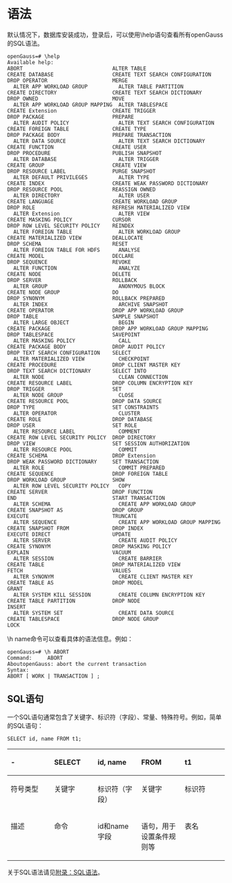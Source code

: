 # 语法<a name="ZH-CN_TOPIC_0000001224742567"></a>

默认情况下，数据库安装成功，登录后，可以使用\\help语句查看所有openGauss的SQL语法。

```
openGauss=# \help
Available help:
ABORT                             ALTER TABLE                       CREATE DATABASE                   CREATE TEXT SEARCH CONFIGURATION  DROP OPERATOR                     MERGE
  ALTER APP WORKLOAD GROUP          ALTER TABLE PARTITION             CREATE DIRECTORY                  CREATE TEXT SEARCH DICTIONARY     DROP OWNED                        MOVE
  ALTER APP WORKLOAD GROUP MAPPING  ALTER TABLESPACE                  CREATE Extension                  CREATE TRIGGER                    DROP PACKAGE                      PREPARE
  ALTER AUDIT POLICY                ALTER TEXT SEARCH CONFIGURATION   CREATE FOREIGN TABLE              CREATE TYPE                       DROP PACKAGE BODY                 PREPARE TRANSACTION
  ALTER DATA SOURCE                 ALTER TEXT SEARCH DICTIONARY      CREATE FUNCTION                   CREATE USER                       DROP PROCEDURE                    PUBLISH SNAPSHOT
  ALTER DATABASE                    ALTER TRIGGER                     CREATE GROUP                      CREATE VIEW                       DROP RESOURCE LABEL               PURGE SNAPSHOT
  ALTER DEFAULT PRIVILEGES          ALTER TYPE                        CREATE INDEX                      CREATE WEAK PASSWORD DICTIONARY   DROP RESOURCE POOL                REASSIGN OWNED
  ALTER DIRECTORY                   ALTER USER                        CREATE LANGUAGE                   CREATE WORKLOAD GROUP             DROP ROLE                         REFRESH MATERIALIZED VIEW
  ALTER Extension                   ALTER VIEW                        CREATE MASKING POLICY             CURSOR                            DROP ROW LEVEL SECURITY POLICY    REINDEX
  ALTER FOREIGN TABLE               ALTER WORKLOAD GROUP              CREATE MATERIALIZED VIEW          DEALLOCATE                        DROP SCHEMA                       RESET
  ALTER FOREIGN TABLE FOR HDFS      ANALYSE                           CREATE MODEL                      DECLARE                           DROP SEQUENCE                     REVOKE
  ALTER FUNCTION                    ANALYZE                           CREATE NODE                       DELETE                            DROP SERVER                       ROLLBACK
  ALTER GROUP                       ANONYMOUS BLOCK                   CREATE NODE GROUP                 DO                                DROP SYNONYM                      ROLLBACK PREPARED
  ALTER INDEX                       ARCHIVE SNAPSHOT                  CREATE OPERATOR                   DROP APP WORKLOAD GROUP           DROP TABLE                        SAMPLE SNAPSHOT
  ALTER LARGE OBJECT                BEGIN                             CREATE PACKAGE                    DROP APP WORKLOAD GROUP MAPPING   DROP TABLESPACE                   SAVEPOINT
  ALTER MASKING POLICY              CALL                              CREATE PACKAGE BODY               DROP AUDIT POLICY                 DROP TEXT SEARCH CONFIGURATION    SELECT
  ALTER MATERIALIZED VIEW           CHECKPOINT                        CREATE PROCEDURE                  DROP CLIENT MASTER KEY            DROP TEXT SEARCH DICTIONARY       SELECT INTO
  ALTER NODE                        CLEAN CONNECTION                  CREATE RESOURCE LABEL             DROP COLUMN ENCRYPTION KEY        DROP TRIGGER                      SET
  ALTER NODE GROUP                  CLOSE                             CREATE RESOURCE POOL              DROP DATA SOURCE                  DROP TYPE                         SET CONSTRAINTS
  ALTER OPERATOR                    CLUSTER                           CREATE ROLE                       DROP DATABASE                     DROP USER                         SET ROLE
  ALTER RESOURCE LABEL              COMMENT                           CREATE ROW LEVEL SECURITY POLICY  DROP DIRECTORY                    DROP VIEW                         SET SESSION AUTHORIZATION
  ALTER RESOURCE POOL               COMMIT                            CREATE SCHEMA                     DROP Extension                    DROP WEAK PASSWORD DICTIONARY     SET TRANSACTION
  ALTER ROLE                        COMMIT PREPARED                   CREATE SEQUENCE                   DROP FOREIGN TABLE                DROP WORKLOAD GROUP               SHOW
  ALTER ROW LEVEL SECURITY POLICY   COPY                              CREATE SERVER                     DROP FUNCTION                     END                               START TRANSACTION
  ALTER SCHEMA                      CREATE APP WORKLOAD GROUP         CREATE SNAPSHOT AS                DROP GROUP                        EXECUTE                           TRUNCATE
  ALTER SEQUENCE                    CREATE APP WORKLOAD GROUP MAPPING CREATE SNAPSHOT FROM              DROP INDEX                        EXECUTE DIRECT                    UPDATE
  ALTER SERVER                      CREATE AUDIT POLICY               CREATE SYNONYM                    DROP MASKING POLICY               EXPLAIN                           VACUUM
  ALTER SESSION                     CREATE BARRIER                    CREATE TABLE                      DROP MATERIALIZED VIEW            FETCH                             VALUES
  ALTER SYNONYM                     CREATE CLIENT MASTER KEY          CREATE TABLE AS                   DROP MODEL                        GRANT
  ALTER SYSTEM KILL SESSION         CREATE COLUMN ENCRYPTION KEY      CREATE TABLE PARTITION            DROP NODE                         INSERT
  ALTER SYSTEM SET                  CREATE DATA SOURCE                CREATE TABLESPACE                 DROP NODE GROUP                   LOCK

```

\\h name命令可以查看具体的语法信息。例如：

```
openGauss=# \h ABORT
Command:     ABORT
AboutopenGauss: abort the current transaction
Syntax:
ABORT [ WORK | TRANSACTION ] ;
```

## SQL语句<a name="section1577722042218"></a>

一个SQL语句通常包含了关键字、标识符（字段）、常量、特殊符号。例如，简单的SQL语句：

```
SELECT id, name FROM t1;
```

<a name="table1597192782513"></a>
<table><thead align="left"><tr id="row1959710273252"><th class="cellrowborder" valign="top" width="20%" id="mcps1.1.6.1.1"><p id="p559817270257"><a name="p559817270257"></a><a name="p559817270257"></a>-</p>
</th>
<th class="cellrowborder" valign="top" width="20%" id="mcps1.1.6.1.2"><p id="p145981027162514"><a name="p145981027162514"></a><a name="p145981027162514"></a>SELECT</p>
</th>
<th class="cellrowborder" valign="top" width="20%" id="mcps1.1.6.1.3"><p id="p3598112722511"><a name="p3598112722511"></a><a name="p3598112722511"></a>id, name</p>
</th>
<th class="cellrowborder" valign="top" width="20%" id="mcps1.1.6.1.4"><p id="p1859915279252"><a name="p1859915279252"></a><a name="p1859915279252"></a>FROM</p>
</th>
<th class="cellrowborder" valign="top" width="20%" id="mcps1.1.6.1.5"><p id="p1959982719254"><a name="p1959982719254"></a><a name="p1959982719254"></a>t1</p>
</th>
</tr>
</thead>
<tbody><tr id="row135992027172510"><td class="cellrowborder" valign="top" width="20%" headers="mcps1.1.6.1.1 "><p id="p259962712516"><a name="p259962712516"></a><a name="p259962712516"></a>符号类型</p>
</td>
<td class="cellrowborder" valign="top" width="20%" headers="mcps1.1.6.1.2 "><p id="p1059952720251"><a name="p1059952720251"></a><a name="p1059952720251"></a>关键字</p>
</td>
<td class="cellrowborder" valign="top" width="20%" headers="mcps1.1.6.1.3 "><p id="p75991727142513"><a name="p75991727142513"></a><a name="p75991727142513"></a>标识符（字段）</p>
</td>
<td class="cellrowborder" valign="top" width="20%" headers="mcps1.1.6.1.4 "><p id="p15991227152511"><a name="p15991227152511"></a><a name="p15991227152511"></a>关键字</p>
</td>
<td class="cellrowborder" valign="top" width="20%" headers="mcps1.1.6.1.5 "><p id="p145991927122510"><a name="p145991927122510"></a><a name="p145991927122510"></a>标识符</p>
</td>
</tr>
<tr id="row175991127182512"><td class="cellrowborder" valign="top" width="20%" headers="mcps1.1.6.1.1 "><p id="p460016271253"><a name="p460016271253"></a><a name="p460016271253"></a>描述</p>
</td>
<td class="cellrowborder" valign="top" width="20%" headers="mcps1.1.6.1.2 "><p id="p1160062711256"><a name="p1160062711256"></a><a name="p1160062711256"></a>命令</p>
</td>
<td class="cellrowborder" valign="top" width="20%" headers="mcps1.1.6.1.3 "><p id="p1260032732511"><a name="p1260032732511"></a><a name="p1260032732511"></a>id和name字段</p>
</td>
<td class="cellrowborder" valign="top" width="20%" headers="mcps1.1.6.1.4 "><p id="p196001127172513"><a name="p196001127172513"></a><a name="p196001127172513"></a>语句，用于设置条件规则等</p>
</td>
<td class="cellrowborder" valign="top" width="20%" headers="mcps1.1.6.1.5 "><p id="p166001527122514"><a name="p166001527122514"></a><a name="p166001527122514"></a>表名</p>
</td>
</tr>
</tbody>
</table>

关于SQL语法请见[附录：SQL语法](附录-SQL语法.md)。

